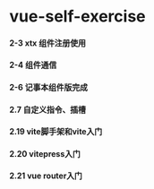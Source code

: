 # vue-self-exercise

#### 2-3  xtx 组件注册使用

#### 2-4 组件通信

#### 2-6 记事本组件版完成

#### 2.7 自定义指令、插槽

#### 2.19 vite脚手架和vite入门

#### 2.20 vitepress入门

#### 2.21 vue router入门
